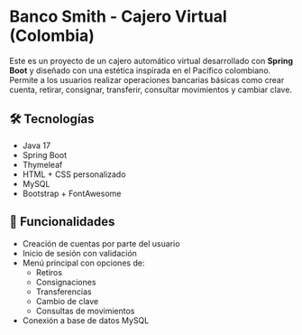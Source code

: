 # Banco Smith - Cajero Virtual (Colombia)

Este es un proyecto de un cajero automático virtual desarrollado con **Spring Boot** y diseñado con una estética inspirada en el Pacífico colombiano. Permite a los usuarios realizar operaciones bancarias básicas como crear cuenta, retirar, consignar, transferir, consultar movimientos y cambiar clave.

## 🛠️ Tecnologías

- Java 17
- Spring Boot
- Thymeleaf
- HTML + CSS personalizado
- MySQL
- Bootstrap + FontAwesome

## 🚀 Funcionalidades

- Creación de cuentas por parte del usuario
- Inicio de sesión con validación
- Menú principal con opciones de:
  - Retiros
  - Consignaciones
  - Transferencias
  - Cambio de clave
  - Consultas de movimientos
- Conexión a base de datos MySQL

